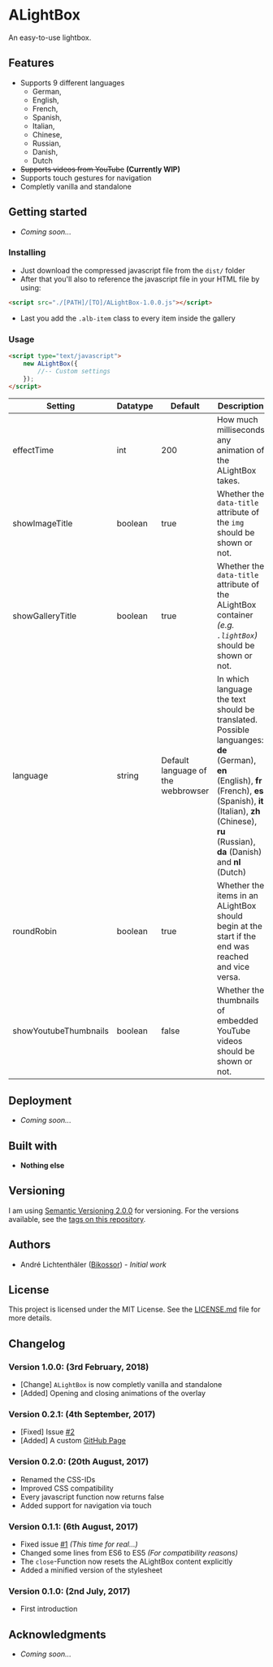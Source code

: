 # ALightBox
An easy-to-use lightbox.

## Features
- Supports 9 different languages
	- German,
	- English,
	- French,
	- Spanish,
	- Italian,
	- Chinese,
	- Russian,
	- Danish,
	- Dutch
- ~~Supports videos from YouTube~~ **(Currently WIP)**
- Supports touch gestures for navigation
- Completly vanilla and standalone


## Getting started
- *Coming soon...*

### Installing
- Just download the compressed javascript file from the ``dist/`` folder
- After that you'll also to reference the javascript file in your HTML file by using:<br>
```html
<script src="./[PATH]/[TO]/ALightBox-1.0.0.js"></script>
```
- Last you add the ``.alb-item`` class to every item inside the gallery

### Usage
```html
<script type="text/javascript">
	new ALightBox({
		//-- Custom settings
	});
</script>
```

Setting | Datatype | Default | Description
------- | -------- | ------- | -----------
effectTime | int | 200 | How much milliseconds any animation of the ALightBox takes.
showImageTitle | boolean | true | Whether the ``data-title`` attribute of the ``img`` should be shown or not.
showGalleryTitle | boolean | true | Whether the ``data-title`` attribute of the ALightBox container *(e.g. ``.lightBox``)* should be shown or not.
language | string | Default language of the webbrowser | In which language the text should be translated. Possible languanges: **de** (German), **en** (English), **fr** (French), **es** (Spanish), **it** (Italian), **zh** (Chinese), **ru** (Russian), **da** (Danish) and **nl** (Dutch)
roundRobin | boolean | true | Whether the items in an ALightBox should begin at the start if the end was reached and vice versa.
showYoutubeThumbnails | boolean | false | Whether the thumbnails of embedded YouTube videos should be shown or not.

## Deployment
- *Coming soon...*

## Built with
- **Nothing else**

## Versioning
I am using [Semantic Versioning 2.0.0](http://semver.org/) for versioning. For the versions available, see the [tags on this repository](https://github.com/Bikossor/ALightBox/tags).

## Authors
- André Lichtenthäler ([Bikossor](https://bikossor.de)) - *Initial work*

## License
This project is licensed under the MIT License. See the [LICENSE.md](LICENSE.md) file for more details.

## Changelog
### Version 1.0.0: (3rd February, 2018)
- [Change] ``ALightBox`` is now completly vanilla and standalone
- [Added] Opening and closing animations of the overlay

### Version 0.2.1: (4th September, 2017)
- [Fixed] Issue [#2](https://github.com/Bikossor/ALightBox/issues/2)
- [Added] A custom [GitHub Page](https://bikossor.github.io/ALightBox)

### Version 0.2.0: (20th August, 2017)
- Renamed the CSS-IDs
- Improved CSS compatibility
- Every javascript function now returns false
- Added support for navigation via touch

### Version 0.1.1: (6th August, 2017)
- Fixed issue [#1](https://github.com/Bikossor/ALightBox/issues/1) *(This time for real...)*
- Changed some lines from ES6 to ES5 *(For compatibility reasons)*
- The ``close``-Function now resets the ALightBox content explicitly
- Added a minified version of the stylesheet

### Version 0.1.0: (2nd July, 2017)
- First introduction

## Acknowledgments
- *Coming soon...*
